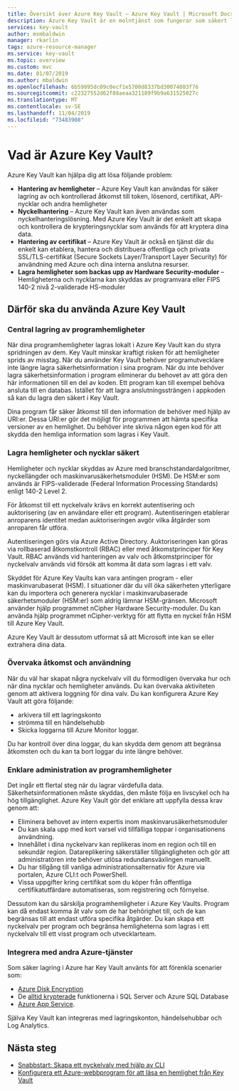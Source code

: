 ```yaml
---
title: Översikt över Azure Key Vault – Azure Key Vault | Microsoft Docs
description: Azure Key Vault är en molntjänst som fungerar som säkert lager för hemligheter.
services: key-vault
author: msmbaldwin
manager: rkarlin
tags: azure-resource-manager
ms.service: key-vault
ms.topic: overview
ms.custom: mvc
ms.date: 01/07/2019
ms.author: mbaldwin
ms.openlocfilehash: 6b59995dc09c0ecf1e5700d8337bd30074083f76
ms.sourcegitcommit: c22327552d62f88aeaa321189f9b9a631525027c
ms.translationtype: MT
ms.contentlocale: sv-SE
ms.lasthandoff: 11/04/2019
ms.locfileid: "73483908"
---
```

# <a name="what-is-azure-key-vault"></a>Vad är Azure Key Vault?

Azure Key Vault kan hjälpa dig att lösa följande problem:

- **Hantering av hemligheter** – Azure Key Vault kan användas för säker lagring av och kontrollerad åtkomst till token, lösenord, certifikat, API-nycklar och andra hemligheter
- **Nyckelhantering** – Azure Key Vault kan även användas som nyckelhanteringslösning. Med Azure Key Vault är det enkelt att skapa och kontrollera de krypteringsnycklar som används för att kryptera dina data. 
- **Hantering av certifikat** – Azure Key Vault är också en tjänst där du enkelt kan etablera, hantera och distribuera offentliga och privata SSL/TLS-certifikat (Secure Sockets Layer/Transport Layer Security) för användning med Azure och dina interna anslutna resurser. 
- **Lagra hemligheter som backas upp av Hardware Security-moduler** – Hemligheterna och nycklarna kan skyddas av programvara eller FIPS 140-2 nivå 2-validerade HS-moduler

## <a name="why-use-azure-key-vault"></a>Därför ska du använda Azure Key Vault

### <a name="centralize-application-secrets"></a>Central lagring av programhemligheter

När dina programhemligheter lagras lokalt i Azure Key Vault kan du styra spridningen av dem. Key Vault minskar kraftigt risken för att hemligheter sprids av misstag. När du använder Key Vault behöver programutvecklare inte längre lagra säkerhetsinformation i sina program. När du inte behöver lagra säkerhetsinformation i program eliminerar du behovet av att göra den här informationen till en del av koden. Ett program kan till exempel behöva ansluta till en databas. Istället för att lagra anslutningssträngen i appkoden så kan du lagra den säkert i Key Vault.

Dina program får säker åtkomst till den information de behöver med hjälp av URI:er. Dessa URI:er gör det möjligt för programmen att hämta specifika versioner av en hemlighet. Du behöver inte skriva någon egen kod för att skydda den hemliga information som lagras i Key Vault.

### <a name="securely-store-secrets-and-keys"></a>Lagra hemligheter och nycklar säkert

Hemligheter och nycklar skyddas av Azure med branschstandardalgoritmer, nyckellängder och maskinvarusäkerhetsmoduler (HSM). De HSM:er som används är FIPS-validerade (Federal Information Processing Standards) enligt 140-2 Level 2.

För åtkomst till ett nyckelvalv krävs en korrekt autentisering och auktorisering (av en användare eller ett program). Autentiseringen etablerar anroparens identitet medan auktoriseringen avgör vilka åtgärder som anroparen får utföra.

Autentiseringen görs via Azure Active Directory. Auktoriseringen kan göras via rollbaserad åtkomstkontroll (RBAC) eller med åtkomstprinciper för Key Vault. RBAC används vid hanteringen av valv och åtkomstprinciper för nyckelvalv används vid försök att komma åt data som lagras i ett valv.

Skyddet för Azure Key Vaults kan vara antingen program - eller maskinvarubaserat (HSM). I situationer där du vill öka säkerheten ytterligare kan du importera och generera nycklar i maskinvarubaserade säkerhetsmoduler (HSM:er) som aldrig lämnar HSM-gränsen. Microsoft använder hjälp programmet nCipher Hardware Security-moduler. Du kan använda hjälp programmet nCipher-verktyg för att flytta en nyckel från HSM till Azure Key Vault.

Azure Key Vault är dessutom utformat så att Microsoft inte kan se eller extrahera dina data.

### <a name="monitor-access-and-use"></a>Övervaka åtkomst och användning

När du väl har skapat några nyckelvalv vill du förmodligen övervaka hur och när dina nycklar och hemligheter används. Du kan övervaka aktiviteten genom att aktivera loggning för dina valv. Du kan konfigurera Azure Key Vault att göra följande:

- arkivera till ett lagringskonto
- strömma till en händelsehubb
- Skicka loggarna till Azure Monitor loggar.

Du har kontroll över dina loggar, du kan skydda dem genom att begränsa åtkomsten och du kan ta bort loggar du inte längre behöver.

### <a name="simplified-administration-of-application-secrets"></a>Enklare administration av programhemligheter

Det ingår ett flertal steg när du lagrar värdefulla data. Säkerhetsinformationen måste skyddas, den måste följa en livscykel och ha hög tillgänglighet. Azure Key Vault gör det enklare att uppfylla dessa krav genom att:

- Eliminera behovet av intern expertis inom maskinvarusäkerhetsmoduler
- Du kan skala upp med kort varsel vid tillfälliga toppar i organisationens användning.
- Innehållet i dina nyckelvarv kan replikeras inom en region och till en sekundär region. Datareplikering säkerställer tillgängligheten och gör att administratören inte behöver utlösa redundansväxlingen manuellt.
- Du har tillgång till vanliga administrationsalternativ för Azure via portalen, Azure CLI:t och PowerShell.
- Vissa uppgifter kring certifikat som du köper från offentliga certifikatutfärdare automatiseras, som registrering och förnyelse.

Dessutom kan du särskilja programhemligheter i Azure Key Vaults. Program kan då endast komma åt valv som de har behörighet till, och de kan begränsas till att endast utföra specifika åtgärder. Du kan skapa ett nyckelvalv per program och begränsa hemligheterna som lagras i ett nyckelvalv till ett visst program och utvecklarteam.

### <a name="integrate-with-other-azure-services"></a>Integrera med andra Azure-tjänster

Som säker lagring i Azure har Key Vault använts för att förenkla scenarier som:
-  [Azure Disk Encryption](../security/fundamentals/encryption-overview.md)
-  De [alltid krypterade]( https://docs.microsoft.com/sql/relational-databases/security/encryption/always-encrypted-database-engine) funktionerna i SQL Server och Azure SQL Database
- [Azure App Service]( https://docs.microsoft.com/azure/app-service/configure-ssl-certificate). 

Själva Key Vault kan integreras med lagringskonton, händelsehubbar och Log Analytics.

## <a name="next-steps"></a>Nästa steg

- [Snabbstart: Skapa ett nyckelvalv med hjälp av CLI](quick-create-cli.md)
- [Konfigurera ett Azure-webbprogram för att läsa en hemlighet från Key Vault](tutorial-web-application-keyvault.md)
